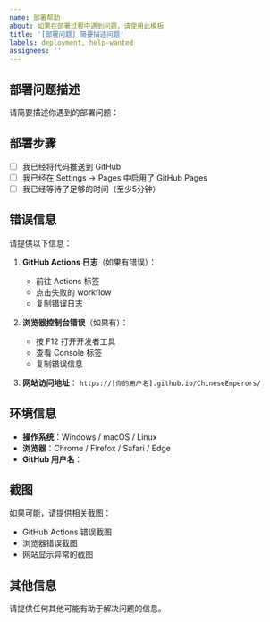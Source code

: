 ```yaml
---
name: 部署帮助
about: 如果在部署过程中遇到问题，请使用此模板
title: '[部署问题] 简要描述问题'
labels: deployment, help-wanted
assignees: ''
---
```


## 部署问题描述

请简要描述你遇到的部署问题：

## 部署步骤

- [ ] 我已经将代码推送到 GitHub
- [ ] 我已经在 Settings → Pages 中启用了 GitHub Pages
- [ ] 我已经等待了足够的时间（至少5分钟）

## 错误信息

请提供以下信息：

1. **GitHub Actions 日志**（如果有错误）：
   - 前往 Actions 标签
   - 点击失败的 workflow
   - 复制错误日志

2. **浏览器控制台错误**（如果有）：
   - 按 F12 打开开发者工具
   - 查看 Console 标签
   - 复制错误信息

3. **网站访问地址**：
   `https://[你的用户名].github.io/ChineseEmperors/`

## 环境信息

- **操作系统**：Windows / macOS / Linux
- **浏览器**：Chrome / Firefox / Safari / Edge
- **GitHub 用户名**：

## 截图

如果可能，请提供相关截图：
- GitHub Actions 错误截图
- 浏览器错误截图
- 网站显示异常的截图

## 其他信息

请提供任何其他可能有助于解决问题的信息。